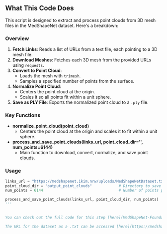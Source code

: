 

## What This Code Does

This script is designed to extract and process point clouds from 3D mesh files in the MedShapeNet dataset. Here's a breakdown:

### Overview

1. **Fetch Links**: Reads a list of URLs from a text file, each pointing to a 3D mesh file.
2. **Download Meshes**: Fetches each 3D mesh from the provided URLs using `requests`.
3. **Convert to Point Cloud**: 
   - Loads the mesh with `trimesh`.
   - Samples a specified number of points from the surface.
4. **Normalize Point Cloud**: 
   - Centers the point cloud at the origin.
   - Scales it so all points fit within a unit sphere.
5. **Save as PLY File**: Exports the normalized point cloud to a `.ply` file.

### Key Functions

- **normalize_point_cloud(point_cloud)**
  - Centers the point cloud at the origin and scales it to fit within a unit sphere.
- **process_and_save_point_clouds(links_url, point_cloud_dir='', num_points=6144)**
  - Main function to download, convert, normalize, and save point clouds.

### Usage

```python
links_url = "https://medshapenet.ikim.nrw/uploads/MedShapeNetDataset.txt"  # URL to text file with 3D mesh links
point_cloud_dir = "output_point_clouds"            # Directory to save point clouds
num_points = 6144                                  # Number of points per cloud

process_and_save_point_clouds(links_url, point_cloud_dir, num_points)
'''


You can check out the full code for this step [here](MedShapeNet-Foundation-Model/Data/meshes_to_clouds.py)

The URL for the dataset as a .txt can be accessed [here](https://medshapenet.ikim.nrw/uploads/MedShapeNetDataset.txt)
